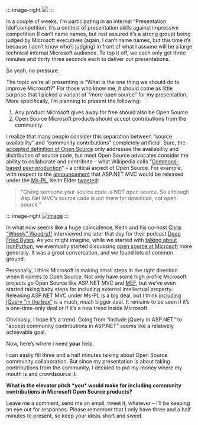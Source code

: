 ::: image-right
![](http://image.devhawk.net/blog-content/20090518-1423-microsoft-and-open-source/presentationIdol.png)
:::

In a couple of weeks, I‘m participating in an internal “Presentation
Idol”competition. It’s a contest of presentation skills against
impressive competition (I can’t name names, but rest assured it’s a
strong group) being judged by Microsoft executives (again, I can’t name
names, but this time it’s because I don’t know who’s judging) in front
of what I assume will be a large technical internal Microsoft audience.
To top it off, we each only get three minutes and thirty three seconds
each to deliver our presentations.

So yeah, no pressure.

The topic we’re all presenting is “What is the one thing we should do to
improve Microsoft?” For those who know me, it should come as little
surprise that I picked a variant of “more open source” for my
presentation. More specifically, I’m planning to present the following:

1.  Any product Microsoft gives away for free should also be Open
    Source.
2.  Open Source Microsoft products should accept contributions from the
    community.

I realize that many people consider this separation between “source
availability” and “community contributions” completely artificial. Sure,
the [accepted definition of Open Source](http://opensource.org/docs/osd)
only addresses the availability and distribution of source code, but
most Open Source advocates consider the ability to collaborate and
contribute – what Wikipedia calls “[Commons-based peer
production](http://en.wikipedia.org/wiki/Commons-based_peer_production)”
– a critical aspect of Open Source. For example, with respect to the
[announcement](http://weblogs.asp.net/scottgu/archive/2009/04/01/asp-net-mvc-1-0.aspx)
that ASP.NET MVC would be released under the
[Ms-PL](http://opensource.org/licenses/ms-pl.html), Keith Elder
[tweeted](http://twitter.com/keithelder/status/1438253992):

> “Giving someone your source code is NOT open source. So although
> Asp.Net MVC’s source code is out there for download, not open source.”

::: image-right
[![image](http://image.devhawk.net/blog-content/20090518-1423-microsoft-and-open-source/DFB_logo.png)](http://deepfriedbytes.com/podcast/episode-32-being-dynamic-about-ironpython-with-harry-pierson-ndash-part-2/ "DevHawk on DFB") 
:::

In what now seems like a huge coincidence, Keith and his co-host [Chris
“Woody” Woodruff](http://twitter.com/cwoodruff) interviewed me later
that day for their podcast [Deep Fried
Bytes](http://deepfriedbytes.com/). As you might imagine, while we
started with [talking about
IronPython](http://deepfriedbytes.com/podcast/episode-31-being-dynamic-about-ironpython-with-harry-pierson-ndash-part-1/),
we eventually started discussing [open source at
Microsoft](http://deepfriedbytes.com/podcast/episode-32-being-dynamic-about-ironpython-with-harry-pierson-ndash-part-2/)
more generally. It was a great conversation, and we found lots of common
ground.

Personally, I think Microsoft is making small steps in the right
direction when it comes to Open Source. Not only have some high profile
Microsoft projects go Open Source like ASP.NET MVC and
[MEF](http://codebetter.com/blogs/glenn.block/archive/2008/10/02/mef-going-ms-pl-the-little-engine-that-could.aspx),
but we’ve even started taking baby steps for including external
intellectual property. Releasing ASP.NET MVC under Ms-PL is a big deal,
but I think [including jQuery “in the
box”](http://weblogs.asp.net/scottgu/archive/2008/09/28/jquery-and-microsoft.aspx)
is a much, *much* bigger deal. It remains to be seen if it’s a
one-time-only deal or if it’s a new trend inside Microsoft.

Obviously, I hope it’s a trend. Going from “include jQuery in ASP.NET”
to “accept community contributions in ASP.NET” seems like a relatively
achievable goal.

Now, here’s where I need **your** help.

I can easily fill three and a half minutes talking about Open Source
community collaboration. But since my presentation is about taking
contributions from the community, I decided to put my money where my
mouth is and crowdsource it:

**What is the elevator pitch \*you\*
would make for including community contributions in Microsoft Open
Source products?**

Leave me a comment, send me an email, tweet it, whatever – I’ll be
keeping an eye out for responses. Please remember that I only have three
and a half minutes to present, so keep your ideas short and sweet.

